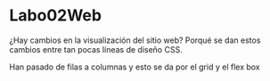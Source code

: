 # Labo02Web

¿Hay cambios en la visualización del sitio web? Porqué se
dan estos cambios entre tan pocas líneas de diseño CSS.

Han pasado de filas a columnas y esto se da por el grid y el flex box
